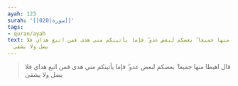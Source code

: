 ```yaml
---
ayah: 123
surah: '[[020|سورة]]'
tags:
- quran/ayah
text: قال اهبطا منها جميعا ۖ بعضكم لبعض عدو ۖ فإما يأتينكم مني هدى فمن اتبع هداي فلا
  يضل ولا يشقى
---
```

> قال اهبطا منها جميعا ۖ بعضكم لبعض عدو ۖ فإما يأتينكم مني هدى فمن اتبع هداي فلا يضل ولا يشقى
